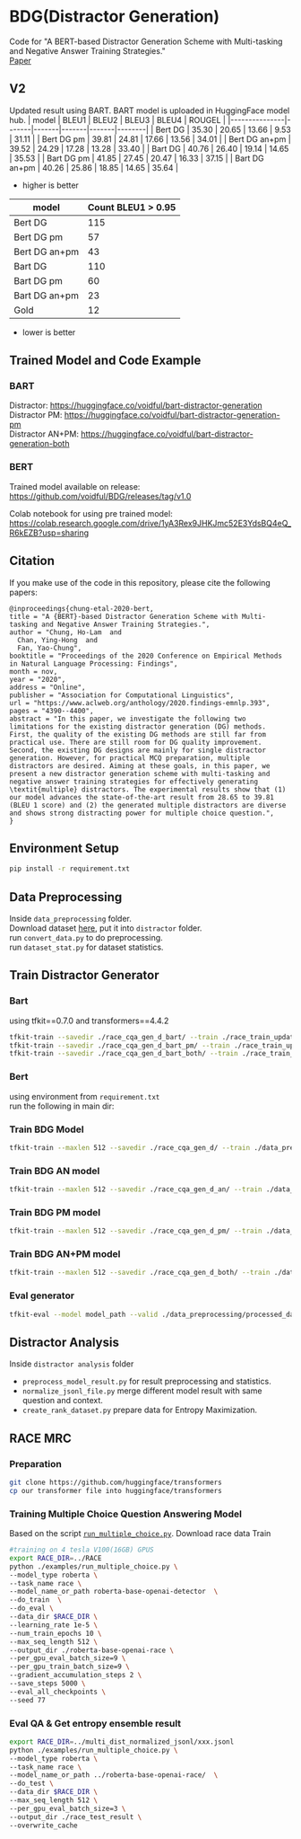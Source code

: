 # BDG(Distractor Generation)
Code for "A BERT-based Distractor Generation Scheme with Multi-tasking and Negative Answer Training Strategies."  
[Paper](https://www.aclweb.org/anthology/2020.findings-emnlp.393/)

## V2
Updated result using BART. BART model is uploaded in HuggingFace model hub.
| model         | BLEU1 | BLEU2 | BLEU3 | BLEU4 | ROUGEL |
|---------------|-------|-------|-------|-------|--------|
| Bert DG       | 35.30 | 20.65 | 13.66 | 9.53  | 31.11  |
| Bert DG pm    | 39.81 | 24.81 | 17.66 | 13.56 | 34.01  |
| Bert DG an+pm | 39.52 | 24.29 | 17.28 | 13.28 | 33.40  |
| Bart DG       | 40.76 | 26.40 | 19.14 | 14.65 | 35.53  |
| Bart DG pm    | 41.85 | 27.45 | 20.47 | 16.33 | 37.15  |
| Bart DG an+pm | 40.26 | 25.86 | 18.85 | 14.65 | 35.64  |
* higher is better

| model         | Count BLEU1 > 0.95 |
|---------------|--------------------|
| Bert DG       | 115                |
| Bert DG pm    | 57                 |
| Bert DG an+pm | 43                 |
| Bart DG       | 110                |
| Bart DG pm    | 60                 |
| Bart DG an+pm | 23                 |
| Gold          | 12                 |
* lower is better

## Trained Model and Code Example
### BART
Distractor: https://huggingface.co/voidful/bart-distractor-generation  
Distractor PM: https://huggingface.co/voidful/bart-distractor-generation-pm  
Distractor AN+PM: https://huggingface.co/voidful/bart-distractor-generation-both  

### BERT 
Trained model available on release:  
https://github.com/voidful/BDG/releases/tag/v1.0

Colab notebook for using pre trained model:  
https://colab.research.google.com/drive/1yA3Rex9JHKJmc52E3YdsBQ4eQ_R6kEZB?usp=sharing

## Citation

If you make use of the code in this repository, please cite the following papers:

    @inproceedings{chung-etal-2020-bert,
    title = "A {BERT}-based Distractor Generation Scheme with Multi-tasking and Negative Answer Training Strategies.",
    author = "Chung, Ho-Lam  and
      Chan, Ying-Hong  and
      Fan, Yao-Chung",
    booktitle = "Proceedings of the 2020 Conference on Empirical Methods in Natural Language Processing: Findings",
    month = nov,
    year = "2020",
    address = "Online",
    publisher = "Association for Computational Linguistics",
    url = "https://www.aclweb.org/anthology/2020.findings-emnlp.393",
    pages = "4390--4400",
    abstract = "In this paper, we investigate the following two limitations for the existing distractor generation (DG) methods. First, the quality of the existing DG methods are still far from practical use. There are still room for DG quality improvement. Second, the existing DG designs are mainly for single distractor generation. However, for practical MCQ preparation, multiple distractors are desired. Aiming at these goals, in this paper, we present a new distractor generation scheme with multi-tasking and negative answer training strategies for effectively generating \textit{multiple} distractors. The experimental results show that (1) our model advances the state-of-the-art result from 28.65 to 39.81 (BLEU 1 score) and (2) the generated multiple distractors are diverse and shows strong distracting power for multiple choice question.",
    }


## Environment Setup
```bash
pip install -r requirement.txt
```

## Data Preprocessing   
Inside `data_preprocessing` folder.  
Download dataset [here](https://github.com/Yifan-Gao/Distractor-Generation-RACE), put it into `distractor` folder.    
run `convert_data.py` to do preprocessing.  
run `dataset_stat.py` for dataset statistics.  

## Train Distractor Generator
### Bart
using tfkit==0.7.0 and transformers==4.4.2  
```bash
tfkit-train --savedir ./race_cqa_gen_d_bart/ --train ./race_train_updated_cqa_dsep_a_bart.csv --test ./race_test_updated_cqa_dsep_a_bart.csv --model seq2seq  --config facebook/bart-base --batch 9 --epoch 10 --grad_accum 2 --no_eval;
tfkit-train --savedir ./race_cqa_gen_d_bart_pm/ --train ./race_train_updated_cqa_dsep_a_bart.csv --test ./race_test_updated_cqa_dsep_a_bart.csv --model seq2seq  --config facebook/bart-base --batch 9 --epoch 10 --grad_accum 2 --no_eval --likelihood pos;
tfkit-train --savedir ./race_cqa_gen_d_bart_both/ --train ./race_train_updated_cqa_dsep_a_bart.csv --test ./race_test_updated_cqa_dsep_a_bart.csv --model seq2seq  --config facebook/bart-base --batch 9 --epoch 10 --grad_accum 2 --no_eval --likelihood both;
```

### Bert
using environment from `requirement.txt`   
run the following in main dir:  
### Train BDG Model
```bash
tfkit-train --maxlen 512 --savedir ./race_cqa_gen_d/ --train ./data_preprocessing/processed_data/race_train_updated_cqa_dsep_a.csv --test ./data_preprocessing/processed_data/race_test_updated_cqa_dsep_a.csv --model onebyone --tensorboard  --config bert-base-cased --batch 30 --epoch 6;
```
### Train BDG AN model
```bash
tfkit-train --maxlen 512 --savedir ./race_cqa_gen_d_an/ --train ./data_preprocessing/processed_data/race_train_updated_cqa_dsep_a.csv --test ./data_preprocessing/processed_data/race_test_updated_cqa_dsep_a.csv --model onebyone-neg --tensorboard  --config bert-base-cased --batch 30 --epoch 6;
```
### Train BDG PM model
```bash
tfkit-train --maxlen 512 --savedir ./race_cqa_gen_d_pm/ --train ./data_preprocessing/processed_data/race_train_updated_cqa_dsep_a.csv --test ./data_preprocessing/processed_data/race_test_updated_cqa_dsep_a.csv --model onebyone-pos --tensorboard  --config bert-base-cased --batch 30 --epoch 6;
```
### Train BDG AN+PM model
```bash
tfkit-train --maxlen 512 --savedir ./race_cqa_gen_d_both/ --train ./data_preprocessing/processed_data/race_train_updated_cqa_dsep_a.csv --test ./data_preprocessing/processed_data/race_test_updated_cqa_dsep_a.csv --model onebyone-both --tensorboard  --config bert-base-cased --batch 30 --epoch 6;
```
### Eval generator   
```bash
tfkit-eval --model model_path --valid ./data_preprocessing/processed_data/race_test_updated_cqa_dall.csv --metric nlg
```

## Distractor Analysis
Inside `distractor analysis` folder
-  `preprocess_model_result.py` for result preprocessing and statistics.
-  `normalize_jsonl_file.py` merge different model result with same question and context.
-  `create_rank_dataset.py` prepare data for Entropy Maximization.

## RACE MRC
### Preparation
```bash
git clone https://github.com/huggingface/transformers
cp our transformer file into huggingface/transformers
```

### Training Multiple Choice Question Answering Model
Based on the script [`run_multiple_choice.py`]().
Download race data
Train   
```bash
#training on 4 tesla V100(16GB) GPUS
export RACE_DIR=../RACE
python ./examples/run_multiple_choice.py \
--model_type roberta \
--task_name race \
--model_name_or_path roberta-base-openai-detector  \
--do_train  \
--do_eval \
--data_dir $RACE_DIR \
--learning_rate 1e-5 \
--num_train_epochs 10 \
--max_seq_length 512 \
--output_dir ./roberta-base-openai-race \
--per_gpu_eval_batch_size=9 \
--per_gpu_train_batch_size=9 \
--gradient_accumulation_steps 2 \
--save_steps 5000 \
--eval_all_checkpoints \
--seed 77 
```

### Eval QA & Get entropy ensemble result
```bash
export RACE_DIR=../multi_dist_normalized_jsonl/xxx.jsonl
python ./examples/run_multiple_choice.py \
--model_type roberta \
--task_name race \
--model_name_or_path ../roberta-base-openai-race/  \
--do_test \
--data_dir $RACE_DIR \
--max_seq_length 512 \
--per_gpu_eval_batch_size=3 \
--output_dir ./race_test_result \
--overwrite_cache
```


